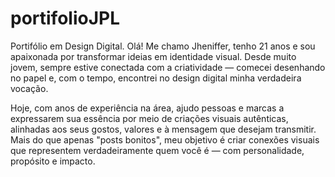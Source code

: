 # portifolioJPL
Portifólio em Design Digital.
Olá! Me chamo Jheniffer, tenho 21 anos e sou apaixonada por transformar ideias em identidade visual.
Desde muito jovem, sempre estive conectada com a criatividade — comecei desenhando no papel e, com o tempo, encontrei no design digital minha verdadeira vocação.

Hoje, com anos de experiência na área, ajudo pessoas e marcas a expressarem sua essência por meio de criações visuais autênticas, alinhadas aos seus gostos, valores e à mensagem que desejam transmitir.
Mais do que apenas "posts bonitos", meu objetivo é criar conexões visuais que representem verdadeiramente quem você é — com personalidade, propósito e impacto.
